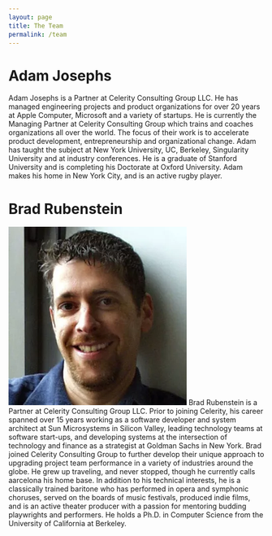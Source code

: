 ```yaml
---
layout: page
title: The Team
permalink: /team
---
```

# Adam Josephs
Adam Josephs is a Partner at Celerity Consulting Group LLC.  He has
managed engineering projects and product organizations for over 20
years at Apple Computer, Microsoft and a variety of startups.  He
is currently the Managing Partner at Celerity Consulting Group which
trains and coaches organizations all over the world.  The focus of
their work is to accelerate product development, entrepreneurship
and organizational change. Adam has taught the subject at New York
University, UC, Berkeley, Singularity University and at industry
conferences. He is a graduate of Stanford University and is completing
his Doctorate at Oxford University.  Adam makes his home in New
York City, and is an active rugby player.
# Brad Rubenstein
![Brad Rubenstein](/images/brad-bio.webp)
Brad Rubenstein is a Partner at Celerity Consulting Group LLC.
Prior to joining Celerity, his career spanned over 15 years working
as a software developer and system architect at Sun Microsystems
in Silicon Valley, leading technology teams at software start-ups,
and developing systems at the intersection of technology and finance
as a strategist at Goldman Sachs in New York.  Brad joined Celerity
Consulting Group to further develop their unique approach to upgrading
project team performance in a variety of industries around the
globe.  He grew up traveling, and never stopped, though he currently
calls aarcelona his home base. In addition to his technical
interests, he is a classically trained baritone who has performed
in opera and symphonic choruses, served on the boards of music
festivals, produced indie films, and is an active theater producer
with a passion for mentoring budding playwrights and performers.
He holds a Ph.D. in Computer Science from the University of California
at Berkeley.
